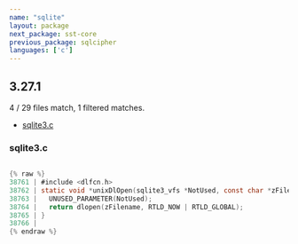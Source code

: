 ```yaml
---
name: "sqlite"
layout: package
next_package: sst-core
previous_package: sqlcipher
languages: ['c']
---
```

## 3.27.1
4 / 29 files match, 1 filtered matches.

 - [sqlite3.c](#sqlite3c)

### sqlite3.c

```c

{% raw %}
38761 | #include <dlfcn.h>
38762 | static void *unixDlOpen(sqlite3_vfs *NotUsed, const char *zFilename){
38763 |   UNUSED_PARAMETER(NotUsed);
38764 |   return dlopen(zFilename, RTLD_NOW | RTLD_GLOBAL);
38765 | }
38766 | 
{% endraw %}

```